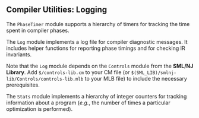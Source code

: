 ## Compiler Utilities: Logging

The `PhaseTimer` module supports a hierarchy of timers for tracking the
time spent in compiler phases.

The `Log` module implements a log file for compiler diagnostic messages.
It includes helper functions for reporting phase timings and for checking
IR invariants.

Note that the `Log` module depends on the `Controls` module from the
**SML/NJ Library**.  Add `$/controls-lib.cm` to your CM file (or
`$(SML_LIB)/smlnj-lib/Controls/controls-lib.mlb` to your MLB file)
to include the necessary prerequisites.

The `Stats` module implements a hierarchy of integer counters for tracking
information about a program (*e.g.*, the number of times a particular
optimization is performed).
